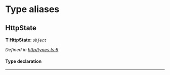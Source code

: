 

# Type aliases

<a id="httpstate"></a>

##  HttpState

**Ƭ HttpState**: *`object`*

*Defined in [http/types.ts:9](https://github.com/polkadot-js/api/blob/07d6139/packages/rpc-provider/src/http/types.ts#L9)*

#### Type declaration

___

